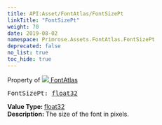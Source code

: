 ```yaml
---
title: API:Asset/FontAtlas/FontSizePt
linkTitle: "FontSizePt"
weight: 70
date: 2019-08-02
namespace: Primrose.Assets.FontAtlas.FontSizePt
deprecated: false
no_list: true
toc_hide: true
---
```

Property of <a href="/docs/api-reference/Class/FontAtlas"><img src="/icons/silk/default.png"/>&nbsp;FontAtlas</a>
<pre class="method-declaration">
FontSizePt: <a class="type" href="/docs/api-reference/System/Primitives#single">float32</a></pre>
<b>Value Type: </b>
<a class="type" href="/docs/api-reference/System/Primitives#single">float32</a>
<br/>
<b>Description: </b>
The size of the font in pixels.


